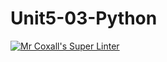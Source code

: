 # Unit5-03-Python
[![Mr Coxall's Super Linter](https://github.com/ICS3U-C-Programming-TonyT/Unit5-03-Python/workflows/Mr%20Coxall's%20Super%20Linter/badge.svg)](https://github.com/ICS3U-C-Programming-TonyT/Unit5-03-Python/actions/)
